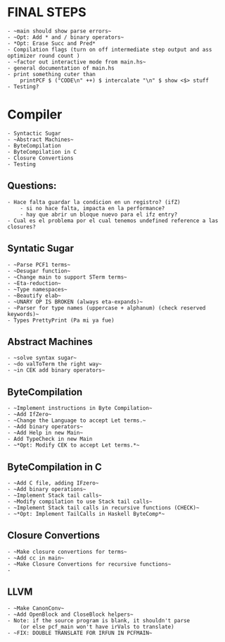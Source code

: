 # FINAL STEPS
    - ~main should show parse errors~
    - ~Opt: Add * and / binary operators~
    - *Opt: Erase Succ and Pred* 
    - Compilation flags (turn on off intermediate step output and ass optimizer round count )
    - ~factor out interactive mode from main.hs~ 
    - general documentation of main.hs
    - print something cuter than 
        printPCF $ ("CODE\n" ++) $ intercalate "\n" $ show <$> stuff
    - Testing?


# Compiler
	- Syntactic Sugar
	- ~Abstract Machines~
    - ByteCompilation
    - ByteCompilation in C
    - Closure Convertions
    - Testing
    
## Questions:
    - Hace falta guardar la condicion en un registro? (ifZ)
        - si no hace falta, impacta en la performance?
        - hay que abrir un bloque nuevo para el ifz entry?
    - Cual es el problema por el cual tenemos undefined reference a las closures?

## Syntatic Sugar
	- ~Parse PCF1 terms~
	- ~Desugar function~
	- ~Change main to support STerm terms~
	- ~Eta-reduction~
	- ~Type namespaces~
	- ~Beautify elab~
	- ~UNARY OP IS BROKEN (always eta-expands)~
	- ~Parser for type names (uppercase + alphanum) (check reserved keywords)~
    - Types PrettyPrint (Pa mi ya fue)


## Abstract Machines
	- ~solve syntax sugar~
	- ~do valToTerm the right way~
	- ~in CEK add binary operators~

## ByteCompilation
    - ~Implement instructions in Byte Compilation~
    - ~Add IfZero~
    - ~Change the Language to accept Let terms.~
    - ~Add binary operators~
    - ~Add Help in new Main~
    - Add TypeCheck in new Main
    - ~*Opt: Modify CEK to accept Let terms.*~
    

## ByteCompilation in C
    - ~Add C file, adding IFzero~
    - ~Add binary operations~
    - ~Implement Stack tail calls~
    - ~Modify compilation to use Stack tail calls~
    - ~Implement Stack tail calls in recursive functions (CHECK)~
    - ~*Opt: Implement TailCalls in Haskell ByteComp*~
    

## Closure Convertions
    - ~Make closure convertions for terms~
    - ~Add cc in main~
    - ~Make Closure Convertions for recursive functions~
    - 


## LLVM
    - ~Make CanonConv~
    - ~Add OpenBlock and CloseBlock helpers~
    - Note: if the source program is blank, it shouldn't parse 
        (or else pcf_main won't have irVals to translate)
    - ~FIX: DOUBLE TRANSLATE FOR IRFUN IN PCFMAIN~